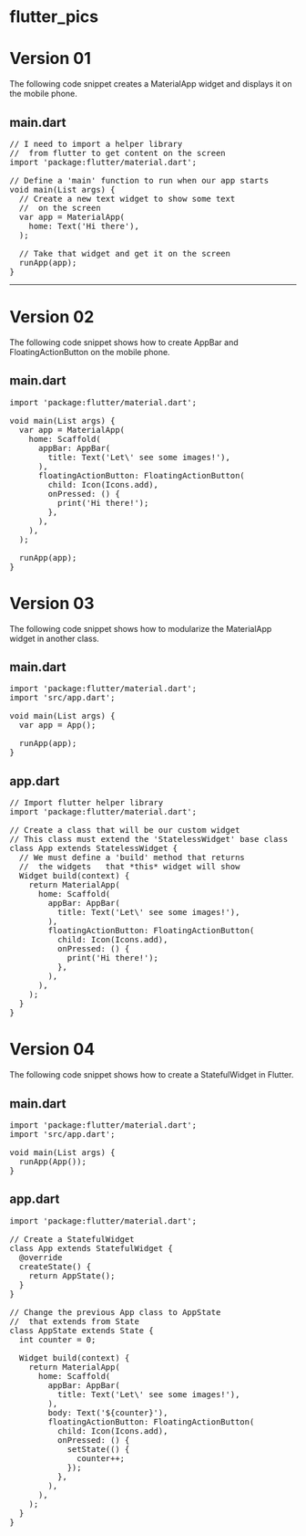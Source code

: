 # flutter_pics

<h1>Version 01</h1>
<p>The following code snippet creates a MaterialApp widget and displays it on the mobile phone.</p>

<h2>main.dart</h2>

<pre>
// I need to import a helper library
//  from flutter to get content on the screen
import 'package:flutter/material.dart';

// Define a 'main' function to run when our app starts
void main(List<String> args) {
  // Create a new text widget to show some text
  //  on the screen
  var app = MaterialApp(
    home: Text('Hi there'),
  );

  // Take that widget and get it on the screen
  runApp(app);
}
</pre>
<hr>

<h1>Version 02</h1>
<p>The following code snippet shows how to create AppBar and FloatingActionButton on the mobile phone.</p>

<h2>main.dart</h2>

<pre>
import 'package:flutter/material.dart';

void main(List<String> args) {
  var app = MaterialApp(
    home: Scaffold(
      appBar: AppBar(
        title: Text('Let\' see some images!'),
      ),
      floatingActionButton: FloatingActionButton(
        child: Icon(Icons.add),
        onPressed: () {
          print('Hi there!');
        },
      ),
    ),
  );

  runApp(app);
}
</pre>

<h1>Version 03</h1>
<p>The following code snippet shows how to modularize the MaterialApp widget in another class.</p>

<h2>main.dart</h2>

<pre>
import 'package:flutter/material.dart';
import 'src/app.dart';

void main(List<String> args) {
  var app = App();

  runApp(app);
}
</pre>

<h2>app.dart</h2>

<pre>
// Import flutter helper library
import 'package:flutter/material.dart';

// Create a class that will be our custom widget
// This class must extend the 'StatelessWidget' base class
class App extends StatelessWidget {
  // We must define a 'build' method that returns
  //  the widgets   that *this* widget will show
  Widget build(context) {
    return MaterialApp(
      home: Scaffold(
        appBar: AppBar(
          title: Text('Let\' see some images!'),
        ),
        floatingActionButton: FloatingActionButton(
          child: Icon(Icons.add),
          onPressed: () {
            print('Hi there!');
          },
        ),
      ),
    );
  }
}
</pre>

<h1>Version 04</h1>
<p>The following code snippet shows how to create a StatefulWidget in Flutter.</p>

<h2>main.dart</h2>

<pre>
import 'package:flutter/material.dart';
import 'src/app.dart';

void main(List<String> args) {
  runApp(App());
}
</pre>

<h2>app.dart</h2>

<pre>
import 'package:flutter/material.dart';

// Create a StatefulWidget
class App extends StatefulWidget {
  @override
  createState() {
    return AppState();
  }
}

// Change the previous App class to AppState
//  that extends from State<App>
class AppState extends State<App> {
  int counter = 0;

  Widget build(context) {
    return MaterialApp(
      home: Scaffold(
        appBar: AppBar(
          title: Text('Let\' see some images!'),
        ),
        body: Text('${counter}'),
        floatingActionButton: FloatingActionButton(
          child: Icon(Icons.add),
          onPressed: () {
            setState(() {
              counter++;
            });
          },
        ),
      ),
    );
  }
}
</pre>